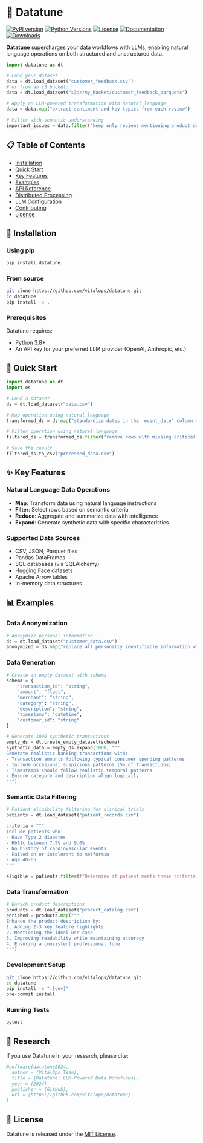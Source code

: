 # 🎵 Datatune

[![PyPI version](https://img.shields.io/pypi/v/datatune.svg)](https://pypi.org/project/datatune/)
[![Python Versions](https://img.shields.io/pypi/pyversions/datatune.svg)](https://pypi.org/project/datatune/)
[![License](https://img.shields.io/github/license/vitalops/datatune)](https://github.com/vitalops/datatune/blob/main/LICENSE)
[![Documentation](https://img.shields.io/badge/docs-latest-brightgreen.svg)](https://vitalops.github.io/datatune/)
[![Downloads](https://static.pepy.tech/badge/datatune)](https://pepy.tech/project/datatune)

**Datatune** supercharges your data workflows with LLMs, enabling natural language operations on both structured and unstructured data.

```python
import datatune as dt

# Load your dataset
data = dt.load_dataset("customer_feedback.csv")
# or from an s3 bucket:
data = dt.load_dataset("s3://my_bucket/customer_feedback_parquets")

# Apply an LLM-powered transformation with natural language
data = data.map("extract sentiment and key topics from each review")

# Filter with semantic understanding
important_issues = data.filter("keep only reviews mentioning product defects or safety concerns")
```

## 📋 Table of Contents

- [Installation](#-installation)
- [Quick Start](#-quick-start)
- [Key Features](#-key-features)
- [Examples](#-examples)
- [API Reference](#-api-reference)
- [Distributed Processing](#-distributed-processing)
- [LLM Configuration](#-llm-configuration)
- [Contributing](#-contributing)
- [License](#-license)

## 🚀 Installation

### Using pip

```bash
pip install datatune
```

### From source

```bash
git clone https://github.com/vitalops/datatune.git
cd datatune
pip install -e .
```

### Prerequisites

Datatune requires:
- Python 3.8+
- An API key for your preferred LLM provider (OpenAI, Anthropic, etc.)

## 🏁 Quick Start

```python
import datatune as dt
import os

# Load a dataset
ds = dt.load_dataset("data.csv")

# Map operation using natural language
transformed_ds = ds.map("standardize dates in the 'event_date' column to YYYY-MM-DD format")

# Filter operation using natural language
filtered_ds = transformed_ds.filter("remove rows with missing critical information")

# Save the result
filtered_ds.to_csv("processed_data.csv")
```

## ✨ Key Features

### Natural Language Data Operations

- **Map**: Transform data using natural language instructions
- **Filter**: Select rows based on semantic criteria
- **Reduce**: Aggregate and summarize data with intelligence
- **Expand**: Generate synthetic data with specific characteristics

### Supported Data Sources

- CSV, JSON, Parquet files
- Pandas DataFrames
- SQL databases (via SQLAlchemy)
- Hugging Face datasets
- Apache Arrow tables
- In-memory data structures

## 📊 Examples

### Data Anonymization

```python
# Anonymize personal information
ds = dt.load_dataset("customer_data.csv")
anonymized = ds.map("replace all personally identifiable information with XXX")
```


### Data Generation

```python
# Create an empty dataset with schema
schema = {
    "transaction_id": "string",
    "amount": "float",
    "merchant": "string", 
    "category": "string",
    "description": "string",
    "timestamp": "datetime",
    "customer_id": "string"
}

# Generate 1000 synthetic transactions
empty_ds = dt.create_empty_dataset(schema)
synthetic_data = empty_ds.expand(1000, """
Generate realistic banking transactions with:
- Transaction amounts following typical consumer spending patterns
- Include occasional suspicious patterns (5% of transactions)
- Timestamps should follow realistic temporal patterns
- Ensure category and description align logically
""")
```

### Semantic Data Filtering

```python
# Patient eligibility filtering for clinical trials
patients = dt.load_dataset("patient_records.csv")

criteria = """
Include patients who:
- Have Type 2 diabetes
- HbA1c between 7.5% and 9.0%
- No history of cardiovascular events
- Failed on or intolerant to metformin
- Age 40-65
"""

eligible = patients.filter(f"Determine if patient meets these criteria: {criteria}")
```


### Data Transformation

```python
# Enrich product descriptions
products = dt.load_dataset("product_catalog.csv")
enriched = products.map("""
Enhance the product description by:
1. Adding 2-3 key feature highlights
2. Mentioning the ideal use case
3. Improving readability while maintaining accuracy
4. Ensuring a consistent professional tone
""")
```

### Development Setup

```bash
git clone https://github.com/vitalops/datatune.git
cd datatune
pip install -e ".[dev]"
pre-commit install
```

### Running Tests

```bash
pytest
```

## 🔬 Research

If you use Datatune in your research, please cite:

```bibtex
@software{datatune2024,
  author = {VitalOps Team},
  title = {Datatune: LLM-Powered Data Workflows},
  year = {2024},
  publisher = {GitHub},
  url = {https://github.com/vitalops/datatune}
}
```

## 📜 License

Datatune is released under the [MIT License](https://github.com/vitalops/datatune/blob/main/LICENSE).
